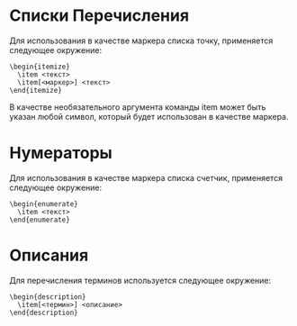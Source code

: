 Списки
Перечисления
============

Для использования в качестве маркера списка точку, применяется следующее окружение:

    \begin{itemize}
      \item <текст>
      \item[<маркер>] <текст>
    \end{itemize}

В качестве необязательного аргумента команды item может быть указан любой символ, который будет использован в качестве маркера.

Нумераторы
==========

Для использования в качестве маркера списка счетчик, применяется следующее окружение:

    \begin{enumerate}
      \item <текст>
    \end{enumerate}

Описания
========

Для перечисления терминов используется следующее окружение:

    \begin{description}
      \item[<термин>] <описание>
    \end{description}
